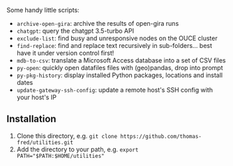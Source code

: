 Some handy little scripts:
- `archive-open-gira`: archive the results of open-gira runs
- `chatgpt`: query the chatgpt 3.5-turbo API
- `exclude-list`: find busy and unresponsive nodes on the OUCE cluster
- `find-replace`: find and replace text recursively in sub-folders... best have it under version control first!
- `mdb-to-csv`: translate a Microsoft Access database into a set of CSV files
- `py-open`: quickly open datafiles files with (geo)pandas, drop into prompt
- `py-pkg-history`: display installed Python packages, locations and install dates
- `update-gateway-ssh-config`: update a remote host's SSH config with your host's IP

## Installation

1) Clone this directory, e.g. `git clone https://github.com/thomas-fred/utilities.git`
2) Add the directory to your path, e.g. `export PATH="$PATH:$HOME/utilities"`
